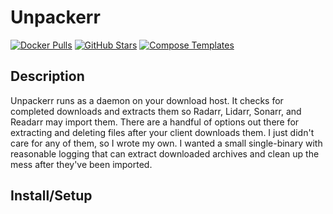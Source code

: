 # Unpackerr

[![Docker Pulls](https://img.shields.io/docker/pulls/hotio/unpackerr?style=flat-square&color=607D8B&label=docker%20pulls&logo=docker)](https://hub.docker.com/r/hotio/unpackerr)
[![GitHub Stars](https://img.shields.io/github/stars/hotio/unpackerr?style=flat-square&color=607D8B&label=github%20stars&logo=github)](https://github.com/hotio/unpackerr)
[![Compose Templates](https://img.shields.io/static/v1?style=flat-square&color=607D8B&label=compose&message=templates)](https://github.com/GhostWriters/DockSTARTer/tree/master/compose/.apps/unpackerr)

## Description

Unpackerr runs as a daemon on your download host. It checks for completed downloads and extracts them so Radarr, Lidarr, Sonarr, and Readarr may import them. There are a handful of options out there for extracting and deleting files after your client downloads them. I just didn't care for any of them, so I wrote my own. I wanted a small single-binary with reasonable logging that can extract downloaded archives and clean up the mess after they've been imported.

## Install/Setup

